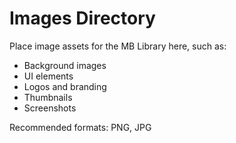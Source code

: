 # Images Directory

Place image assets for the MB Library here, such as:
- Background images
- UI elements
- Logos and branding
- Thumbnails
- Screenshots

Recommended formats: PNG, JPG 